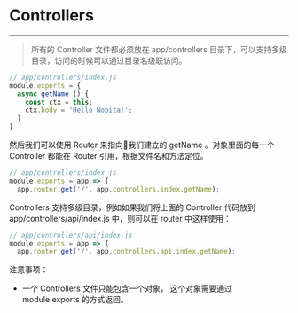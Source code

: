 # Controllers
---

> 所有的 Controller 文件都必须放在 app/controllers 目录下，可以支持多级目录，访问的时候可以通过目录名级联访问。

```js
// app/controllers/index.js
module.exports = {
  async getName () {
    const ctx = this;
    ctx.body = 'Hello Nobita!';
  }
}
```

然后我们可以使用 Router 来指向我们建立的 getName 。对象里面的每一个 Controller 都能在 Router 引用，根据文件名和方法定位。

```js
// app/controllers/index.js
module.exports = app => {
  app.router.get('/', app.controllers.index.getName);
```

Controllers 支持多级目录，例如如果我们将上面的 Controller 代码放到 app/controllers/api/index.js 中，则可以在 router 中这样使用：
```js
// app/controllers/api/index.js
module.exports = app => {
  app.router.get('/', app.controllers.api.index.getName);
```
注意事项：
- 一个 Controllers 文件只能包含一个对象， 这个对象需要通过 module.exports 的方式返回。
